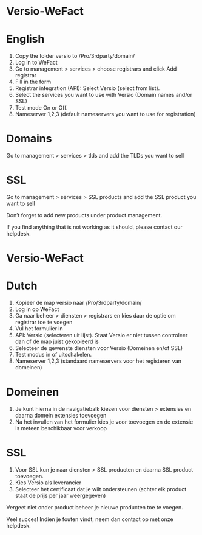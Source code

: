# Versio-WeFact
# English

1. Copy the folder versio to /Pro/3rdparty/domain/
2. Log in to WeFact
3. Go to management > services > choose registrars and click Add registrar
4. Fill in the form
5. Registrar integration (API): Select Versio (select from list).
6. Select the services you want to use with Versio (Domain names and/or SSL)
7. Test mode On or Off.
8. Nameserver 1,2,3 (default nameservers you want to use for registration)

# Domains
Go to management > services > tlds and add the TLDs you want to sell

# SSL
Go to management > services > SSL products and add the SSL product you want to sell

Don’t forget to add new products under product management.

If you find anything that is not working as it should, please contact our helpdesk.

# Versio-WeFact
# Dutch

1. Kopieer de map versio naar /Pro/3rdparty/domain/
2. Log in op WeFact
3. Ga naar beheer > diensten > registrars en kies daar de optie om registrar toe te voegen
4. Vul het formulier in
5. API: Versio (selecteren uit lijst). Staat Versio er niet tussen controleer dan of de map juist gekopieerd is
6. Selecteer de gewenste diensten voor Versio (Domeinen en/of SSL)
7. Test modus in of uitschakelen.
8. Nameserver 1,2,3 (standaard nameservers voor het registeren van domeinen)

# Domeinen
1. Je kunt hierna in de navigatiebalk kiezen voor diensten > extensies en daarna domein extensies toevoegen
2. Na het invullen van het formulier kies je voor toevoegen en de extensie is meteen beschikbaar voor verkoop

# SSL
1. Voor SSL kun je naar diensten > SSL producten en daarna SSL product toevoegen.
2. Kies Versio als leverancier
3. Selecteer het certificaat dat je wilt ondersteunen (achter elk product staat de prijs per jaar weergegeven)

Vergeet niet onder product beheer je nieuwe producten toe te voegen.

Veel succes! Indien je fouten vindt, neem dan contact op met onze helpdesk.